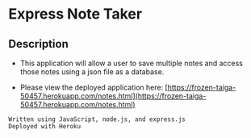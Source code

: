 # Express Note Taker

## Description 
- This application will allow a user to save multiple notes and access those notes using a json file as a database.

- Please view the deployed application here: [https://frozen-taiga-50457.herokuapp.com/notes.html](https://frozen-taiga-50457.herokuapp.com/notes.html)

```
Written using JavaScript, node.js, and express.js
Deployed with Heroku
```